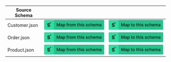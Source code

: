 | Source Schema |                                                                                                                                                                                                                                                                                  |                                                                                                                                                                                                                                                                            |
| ------------- | -------------------------------------------------------------------------------------------------------------------------------------------------------------------------------------------------------------------------------------------------------------------------------- | -------------------------------------------------------------------------------------------------------------------------------------------------------------------------------------------------------------------------------------------------------------------------- |
| Customer.json | [![Map from this schema](/images/MapFromThisSchema.svg)](https://terminal.stedi.com/mappings/import?name=Mapping%20from%20shopify's%20Customer%20schema&source_json_schema=https://raw.githubusercontent.com/Stedi/registry/main/schemas/shopify/webhooks/2022-01/Customer.json) | [![Map to this schema](/images/MapToThisSchema.svg)](https://terminal.stedi.com/mappings/import?name=Mapping%20to%20shopify's%20Customer%20schema&target_json_schema=https://raw.githubusercontent.com/Stedi/registry/main/schemas/shopify/webhooks/2022-01/Customer.json) |
| Order.json    | [![Map from this schema](/images/MapFromThisSchema.svg)](https://terminal.stedi.com/mappings/import?name=Mapping%20from%20shopify's%20Order%20schema&source_json_schema=https://raw.githubusercontent.com/Stedi/registry/main/schemas/shopify/webhooks/2022-01/Order.json)       | [![Map to this schema](/images/MapToThisSchema.svg)](https://terminal.stedi.com/mappings/import?name=Mapping%20to%20shopify's%20Order%20schema&target_json_schema=https://raw.githubusercontent.com/Stedi/registry/main/schemas/shopify/webhooks/2022-01/Order.json)       |
| Product.json  | [![Map from this schema](/images/MapFromThisSchema.svg)](https://terminal.stedi.com/mappings/import?name=Mapping%20from%20shopify's%20Product%20schema&source_json_schema=https://raw.githubusercontent.com/Stedi/registry/main/schemas/shopify/webhooks/2022-01/Product.json)   | [![Map to this schema](/images/MapToThisSchema.svg)](https://terminal.stedi.com/mappings/import?name=Mapping%20to%20shopify's%20Product%20schema&target_json_schema=https://raw.githubusercontent.com/Stedi/registry/main/schemas/shopify/webhooks/2022-01/Product.json)   |
